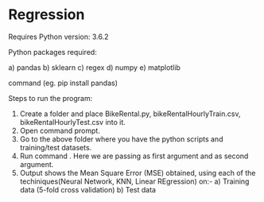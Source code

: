 # Regression


Requires Python version: 3.6.2

Python packages required:

a) pandas
b) sklearn
c) regex
d) numpy
e) matplotlib

command <pip install package_name> (eg. pip install pandas)

Steps to run the program:

1. Create a folder and place BikeRental.py, bikeRentalHourlyTrain.csv, bikeRentalHourlyTest.csv into it.
2. Open command prompt.
3. Go to the above folder where you have the python scripts and training/test datasets.
4. Run command <python BikeRental.py bikeRentalHourlyTrain.csv bikeRentalHourlyTest.csv>. Here we are passing <training dataset filename> as first argument and <test dataset filename> as second argument.
5. Output shows the Mean Square Error (MSE) obtained, using each of the techiniques(Neural Network, KNN, Linear REgression) on:-
a) Training data (5-fold cross validation)
b) Test data